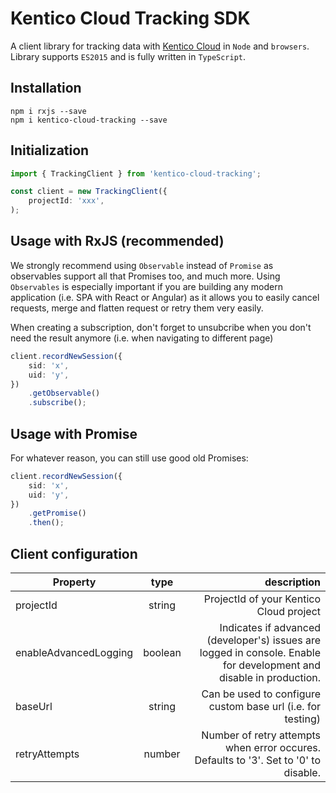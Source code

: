# Kentico Cloud Tracking SDK


A client library for tracking data with [Kentico Cloud](https://kenticocloud.com/) in `Node` and `browsers`. Library supports `ES2015` and is fully written in `TypeScript`.

## Installation

```
npm i rxjs --save
npm i kentico-cloud-tracking --save
```

## Initialization

```typescript
import { TrackingClient } from 'kentico-cloud-tracking';

const client = new TrackingClient({
    projectId: 'xxx',
);
```

## Usage with RxJS (recommended)

We strongly recommend using `Observable` instead of `Promise` as observables support all that Promises too, and much more. Using `Observables` is especially important if you are building any modern application (i.e. SPA with React or Angular) as it allows you to easily cancel requests, merge and flatten request or retry them very easily.  

When creating a subscription, don't forget to unsubcribe when you don't need the result anymore (i.e. when navigating to different page)

```typescript
client.recordNewSession({
    sid: 'x',
    uid: 'y',
})
    .getObservable()
    .subscribe();
```

## Usage with Promise

For whatever reason, you can still use good old Promises:

```typescript
client.recordNewSession({
    sid: 'x',
    uid: 'y',
})
    .getPromise()
    .then();
```

## Client configuration

| Property        | type| description|
| ------------- |:-------------:| -----:|
| projectId      | string | ProjectId of your Kentico Cloud project|
| enableAdvancedLogging| boolean | Indicates if advanced (developer's) issues are logged in console. Enable for development and disable in production.|
| baseUrl| string| Can be used to configure custom base url (i.e. for testing) |
| retryAttempts| number | Number of retry attempts when error occures. Defaults to '3'. Set to '0' to disable. |



